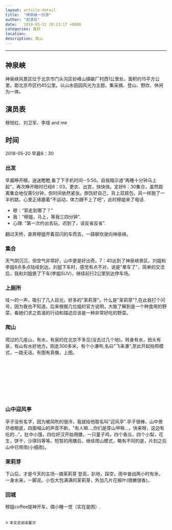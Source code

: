 ```yaml
---
layout: article-detail
title:  "神泉峡一日游"
author: "郭清存"
date:   2018-05-21 20:23:17 +0800
categories: 喜好
location: 
description: 爬山
---
```

---



## 神泉峡

神泉峡风景区位于北京市门头沟区妙峰山镇碳厂村西1公里处，面积约15平方公里。距北京市区约45公里。以山水田园风光为主题，集采摘、登山、野炊、休闲为一体。

## 演员表

穆旭红、刘卫军、李瑶 and me

## 时间

2018-05-20 早晨6：30

### 出发   

早晨睁开眼，迷迷瞪瞪,看了下手机时间--5:50。自我暗示道“再睡十分钟马上起”，再次睁开眼时已经6：03，更衣、出宫，快快快。定好6：30集合，虽然距离集合地仅需5分钟，但时间依然紧张。捯饬好自己，背上双肩包，风一样跑了一半的路，心里正琢磨着“不运动，体力跟不上了吧”，此时穆姐来了电话.

>
- 穆：“郭走到哪了？”
- 我：“穆姐，马上，等我三四分钟”.
- 心理: "第一次约出去玩，迟到了，该反省反省".

翻过天桥，直奔穆姐开着双闪的车而去，一路聊坎驶向神泉峡。

    
### 集合

天气阴沉沉，但空气非常好，山中更是好出奇。7：40达到了神泉峡景区。刘姐和李姐8点多点陆续到达。刘姐下车时，感觉有点不对，说是"晕车了"，简单的交流后，我和刘姐换了下车(李姐SUV)，继续前行2公里到达停车场。

### 上厕所

哇～的一声，吸引了几人目光，好多的"茉莉芽"。什么是"茉莉芽"?,在此我打个问号，因为我也不知道。后来根据几位姐的官方说明，大致了解到是一个种食用的野菜，看她们求之若渴的行动和描述应该是一种非常好吃的野菜。

### 爬山

爬过的几座山，有水，有泉的在北京不多见(没去过几个地)。转身有水，扭头有泉，有山有水好地方。刚走300多米，有个小瀑布,名曰"飞来瀑",至此开起拍照模式，一路无话。有图有真像，上图。

<br>
<div align="center">
<img src="/images/travel/shenquanxia/1.jpg" title=""/>
</div>
<br>

<div align="center">
<img src="/images/travel/shenquanxia/2.jpg" title=""/>
</div>
<br>	
<div align="center">
<img src="/images/travel/shenquanxia/3.jpg" title=""/>
</div>
<br>	
<div align="center">
<img src="/images/travel/shenquanxia/4.jpg" title=""/>
</div>
<br>	
<div align="center">
<img src="/images/travel/shenquanxia/5.jpg" title=""/>
</div>
<br>	
<div align="center">
<img src="/images/travel/shenquanxia/6.jpg" title=""/>
</div>
<br>	
<div align="center">
<img src="/images/travel/shenquanxia/7.jpg" title=""/>
</div>


### 山中迎风亭

亭子没有名字，因为被风吹的很冷，我就给他取名叫"迎风亭".亭子很棒，山中景尽收眼底，四面喊山的声音不断，"有人嘛...,你们是穿山甲嘛...，快来呀，这边有吃的..."。肚中小饿，四位好汉开始用膳，一只童子鸡，四个香瓜，四个小梨，花生，饼干，沙琪玛等等。短暂的用膳后，继续爬山模式，略有不同的是，片刻之后山中已带雨(小细雨)。

### 茉莉芽

下山后，才是今天的主场--摘茉莉芽
登高，趴地，踩空，雨中奋战两小时有余，一身水来，一脚泥。小包大包满满的茉莉芽，外加几片花椒叶(很嫩很香)。
	
### 回城

穆姐coffee提神开车，偶小睡一觉（实在是困）.
<br>	
<div align="center">
<img src="/images/travel/shenquanxia/8.jpg" title=""/>
</div>
<br>	
<div align="center">
<img src="/images/travel/shenquanxia/9.jpg" title=""/>
</div>	
>
  <small>本文总阅读量<span id="busuanzi_value_page_pv"></span>次</small>
